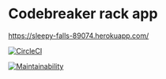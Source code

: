 # Codebreaker rack app

https://sleepy-falls-89074.herokuapp.com/

[![CircleCI](https://circleci.com/gh/pribytkovskiy/rack-app/tree/develop.svg?style=svg)](https://circleci.com/gh/pribytkovskiy/rack-app/tree/develop)

[![Maintainability](https://api.codeclimate.com/v1/badges/913a75e8b7e487ba9945/maintainability)](https://codeclimate.com/github/pribytkovskiy/rack-app/maintainability)

